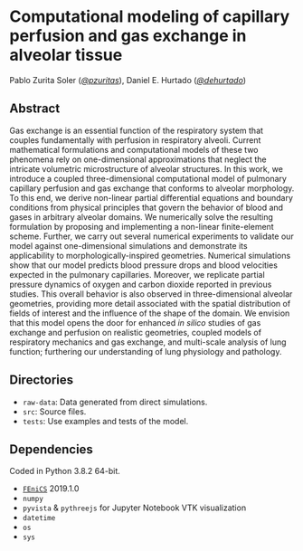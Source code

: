 # Computational modeling of capillary perfusion and gas exchange in alveolar tissue

Pablo Zurita Soler (_[@pzuritas](https://github.com/pzuritas)_), Daniel E. Hurtado (_[@dehurtado](https://github.com/dehurtado)_)

## Abstract

Gas exchange is an essential function of the respiratory system that couples fundamentally with perfusion in respiratory alveoli. Current mathematical formulations and computational models of these two phenomena rely on one-dimensional approximations that neglect the intricate volumetric microstructure of alveolar structures. In this work, we introduce a coupled three-dimensional computational model of pulmonary capillary perfusion and gas exchange that conforms to alveolar morphology. To this end, we derive non-linear partial differential equations and boundary conditions from physical principles that govern the behavior of blood and gases in arbitrary alveolar domains. We numerically solve the resulting formulation by proposing and implementing a non-linear finite-element scheme. Further, we carry out several numerical experiments to validate our model against one-dimensional simulations and demonstrate its applicability to morphologically-inspired geometries. Numerical simulations show that our model predicts blood pressure drops and blood velocities expected in the pulmonary capillaries. Moreover, we replicate partial pressure dynamics of oxygen and carbon dioxide reported in previous studies. This overall behavior is also observed in three-dimensional alveolar geometries, providing more detail associated with the spatial distribution of fields of interest and the influence of the shape of the domain. We envision that this model opens the door for enhanced _in silico_ studies of gas exchange and perfusion on realistic geometries, coupled models of respiratory mechanics and gas exchange, and multi-scale analysis of lung function; furthering our understanding of lung physiology and pathology.

## Directories

- `raw-data`: Data generated from direct simulations.
- `src`: Source files.
- `tests`: Use examples and tests of the model.

## Dependencies

Coded in Python 3.8.2 64-bit.

- [`FEniCS`](https://fenicsproject.org/) 2019.1.0
- `numpy`
- `pyvista` & `pythreejs` for Jupyter Notebook VTK visualization
- `datetime`
- `os`
- `sys`